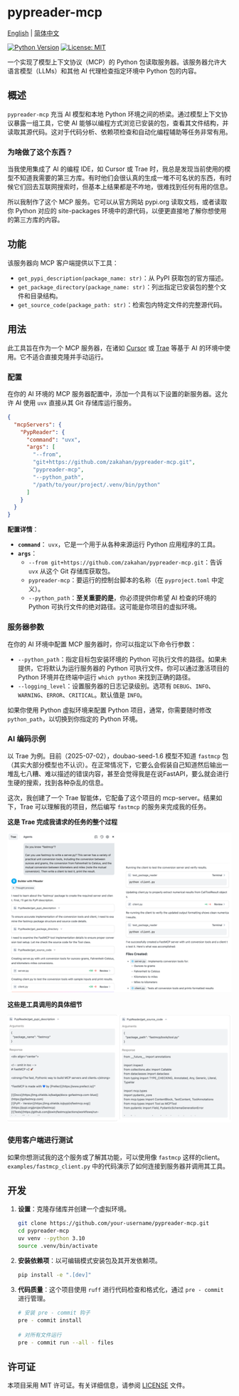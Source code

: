 # pypreader-mcp

[English](./README.md) | [简体中文](./README_zh.md)

[![Python Version](https://img.shields.io/badge/python-3.10%2B-blue.svg)](https://www.python.org/)
[![License: MIT](https://img.shields.io/badge/License-MIT-yellow.svg)](https://opensource.org/licenses/MIT)

一个实现了模型上下文协议（MCP）的 Python 包读取服务器。该服务器允许大语言模型（LLMs）和其他 AI 代理检查指定环境中 Python 包的内容。

## 概述

`pypreader-mcp` 充当 AI 模型和本地 Python 环境之间的桥梁。通过模型上下文协议暴露一组工具，它使 AI 能够以编程方式浏览已安装的包，查看其文件结构，并读取其源代码。这对于代码分析、依赖项检查和自动化编程辅助等任务非常有用。

### 为啥做了这个东西？

当我使用集成了 AI 的编程 IDE，如 Cursor 或 Trae 时，我总是发现当前使用的模型不知道我需要的第三方库。有时他们会很认真的生成一堆不可名状的东西，有时候它们回去互联网搜索时，但基本上结果都是不咋地，很难找到任何有用的信息。

所以我制作了这个 MCP 服务。它可以从官方网站 pypi.org 读取文档，或者读取你 Python 对应的 site-packages 环境中的源代码，以便更直接地了解你想使用的第三方库的内容。

## 功能

该服务器向 MCP 客户端提供以下工具：

- `get_pypi_description(package_name: str)`：从 PyPI 获取包的官方描述。
- `get_package_directory(package_name: str)`：列出指定已安装包的整个文件和目录结构。
- `get_source_code(package_path: str)`：检索包内特定文件的完整源代码。

## 用法

此工具旨在作为一个 MCP 服务器，在诸如 [Cursor](https://cursor.sh/) 或 [Trae](https://trae.ai/) 等基于 AI 的环境中使用。它不适合直接克隆并手动运行。

### 配置

在你的 AI 环境的 MCP 服务器配置中，添加一个具有以下设置的新服务器。这允许 AI 使用 `uvx` 直接从其 Git 存储库运行服务。

```json
{
  "mcpServers": {
    "PypReader": {
      "command": "uvx",
      "args": [
        "--from",
        "git+https://github.com/zakahan/pypreader-mcp.git",
        "pypreader-mcp",
        "--python_path",
        "/path/to/your/project/.venv/bin/python" 
      ]
    }
  }
}
```

**配置详情**：

- **`command`**： `uvx`，它是一个用于从各种来源运行 Python 应用程序的工具。
- **`args`**：
    - `--from git+https://github.com/zakahan/pypreader-mcp.git`：告诉 `uvx` 从这个 Git 存储库获取包。
    - `pypreader-mcp`：要运行的控制台脚本的名称（在 `pyproject.toml` 中定义）。
    - `--python_path`：**至关重要的是**，你必须提供你希望 AI 检查的环境的 Python 可执行文件的绝对路径。这可能是你项目的虚拟环境。

### 服务器参数

在你的 AI 环境中配置 MCP 服务器时，你可以指定以下命令行参数：

- `--python_path`：指定目标包安装环境的 Python 可执行文件的路径。如果未提供，它将默认为运行服务器的 Python 可执行文件。你可以通过激活项目的 Python 环境并在终端中运行 `which python` 来找到正确的路径。
- `--logging_level`：设置服务器的日志记录级别。选项有 `DEBUG`、`INFO`、`WARNING`、`ERROR`、`CRITICAL`。默认值是 `INFO`。

如果你使用 Python 虚拟环境来配置 Python 项目，通常，你需要随时修改 `python_path`，以切换到你指定的 Python 环境。

### AI 编码示例

以 Trae 为例。目前（2025-07-02），doubao-seed-1.6 模型不知道 `fastmcp` 包（其实大部分模型也不认识）。在正常情况下，它要么会假装自己知道然后输出一堆乱七八糟、难以描述的错误内容，甚至会觉得我是在说FastAPI，要么就会进行生硬的搜索，找到各种杂乱的信息。

这次，我创建了一个 Trae 智能体，它配备了这个项目的 mcp-server。结果如下，Trae 可以理解我的项目，然后编写 `fastmcp` 的服务来完成我的任务。

**这是 Trae 完成我请求的任务的整个过程**

![trae_examples](./assets/images/trae_example.png)

**这些是工具调用的具体细节**

![tools](./assets/images/tools_call_response.png)


### 使用客户端进行测试

如果你想测试我的这个服务或了解其功能，可以使用像 `fastmcp` 这样的client。`examples/fastmcp_client.py` 中的代码演示了如何连接到服务器并调用其工具。

## 开发

1.  **设置**：克隆存储库并创建一个虚拟环境。

    ```bash
    git clone https://github.com/your-username/pypreader-mcp.git
    cd pypreader-mcp
    uv venv --python 3.10
    source .venv/bin/activate
    ```

2.  **安装依赖项**：以可编辑模式安装包及其开发依赖项。

    ```bash
    pip install -e ".[dev]"
    ```

3.  **代码质量**：这个项目使用 `ruff` 进行代码检查和格式化，通过 `pre - commit` 进行管理。

    ```bash
    # 安装 pre - commit 钩子
    pre - commit install

    # 对所有文件运行
    pre - commit run --all - files
    ```

## 许可证

本项目采用 MIT 许可证。有关详细信息，请参阅 [LICENSE](LICENSE) 文件。